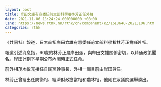 ```yaml
---
layout: post
title: 岸田文雄有意委任前文部科學相林芳正任外相
date: 2021-11-06 13:24:24.000000000 +08:00
link: https://news.rthk.hk/rthk/ch/component/k2/1618648-20211106.htm
categories: rthk
---
```


《共同社》報道，日本首相岸田文雄有意委任前文部科學相林芳正擔任外相。

報道引述消息指，60歲的林芳正屬岸田派，與岸田文雄關係密切，以精通政策聞名。岸田計劃下星期公布內閣時正式任命。

前外相茂木敏充接任自民黨幹事長，外相一職目前由岸田兼任。

林芳正曾經出任防衛相、經濟財政擔當相和農林相，他剛在眾議院選舉勝出。
